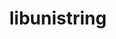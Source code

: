 ---
title: "libunistring"
layout: cache
categories: [package, develop-2024-06-09]
meta: {"versions": ["1.2"], "compilers": ["apple-clang@=15.0.0", "cce@=15.0.1", "gcc@=10.2.1", "gcc@=11.1.0", "gcc@=11.4.0", "gcc@=7.3.1", "gcc@=7.5.0", "gcc@=9.4.0", "intel@=2021.10.0", "oneapi@=2023.2.0", "oneapi@=2024.0.0"], "oss": ["amzn2", "centos7", "rhel8", "ubuntu18.04", "ubuntu20.04", "ubuntu22.04", "ventura"], "platforms": ["darwin", "linux"], "targets": ["aarch64", "neoverse_n1", "neoverse_v1", "neoverse_v2", "ppc64le", "x86_64_v3", "x86_64_v4", "zen4"], "stacks": ["aws-isc", "aws-isc-aarch64", "aws-pcluster-x86_64_v4", "build_systems", "data-vis-sdk", "developer-tools", "developer-tools-manylinux2014", "e4s", "e4s-cray-rhel", "e4s-neoverse-v2", "e4s-neoverse_v1", "e4s-oneapi", "e4s-power", "e4s-rocm-external", "ml-darwin-aarch64-mps", "ml-linux-x86_64-cpu", "ml-linux-x86_64-cuda", "radiuss", "root"], "num_specs": 15, "num_specs_by_stack": {"root": 15, "e4s-power": 1, "e4s-neoverse-v2": 1, "ml-linux-x86_64-cuda": 1, "e4s-rocm-external": 1, "ml-linux-x86_64-cpu": 1, "e4s": 1, "e4s-oneapi": 1, "e4s-neoverse_v1": 1, "data-vis-sdk": 1, "e4s-cray-rhel": 1, "aws-isc-aarch64": 2, "aws-isc": 1, "ml-darwin-aarch64-mps": 1, "build_systems": 1, "radiuss": 1, "developer-tools": 1, "developer-tools-manylinux2014": 1, "aws-pcluster-x86_64_v4": 2}}
spec_details: [{"hash": "jgy7vjn5k2a7v55azblmxnb2j5lwjj2h", "compiler": "gcc@=9.4.0", "versions": ["1.2"], "os": "ubuntu20.04", "platform": "linux", "target": "ppc64le", "variants": ["build_system=autotools"], "stacks": ["root", "e4s-power"], "size": "-", "tarball": "https://binaries.spack.io/develop-2024-06-09/build_cache/linux-ubuntu20.04-ppc64le/gcc-9.4.0/libunistring-1.2/linux-ubuntu20.04-ppc64le-gcc-9.4.0-libunistring-1.2-jgy7vjn5k2a7v55azblmxnb2j5lwjj2h.spack"}, {"hash": "hhi6mpphozmfysyikle6z6ivzlolzktc", "compiler": "gcc@=11.4.0", "versions": ["1.2"], "os": "ubuntu22.04", "platform": "linux", "target": "neoverse_v2", "variants": ["build_system=autotools"], "stacks": ["root", "e4s-neoverse-v2"], "size": "-", "tarball": "https://binaries.spack.io/develop-2024-06-09/build_cache/linux-ubuntu22.04-neoverse_v2/gcc-11.4.0/libunistring-1.2/linux-ubuntu22.04-neoverse_v2-gcc-11.4.0-libunistring-1.2-hhi6mpphozmfysyikle6z6ivzlolzktc.spack"}, {"hash": "vscf7dvcayweerpwenpp2ryjhbo6xpjz", "compiler": "gcc@=11.4.0", "versions": ["1.2"], "os": "ubuntu22.04", "platform": "linux", "target": "x86_64_v3", "variants": ["build_system=autotools"], "stacks": ["ml-linux-x86_64-cuda", "root", "e4s-rocm-external", "ml-linux-x86_64-cpu", "e4s"], "size": "-", "tarball": "https://binaries.spack.io/develop-2024-06-09/build_cache/linux-ubuntu22.04-x86_64_v3/gcc-11.4.0/libunistring-1.2/linux-ubuntu22.04-x86_64_v3-gcc-11.4.0-libunistring-1.2-vscf7dvcayweerpwenpp2ryjhbo6xpjz.spack"}, {"hash": "trzc2w2gia3im4xfxzokxag2mjgyytrx", "compiler": "oneapi@=2024.0.0", "versions": ["1.2"], "os": "ubuntu22.04", "platform": "linux", "target": "x86_64_v3", "variants": ["build_system=autotools"], "stacks": ["root", "e4s-oneapi"], "size": "-", "tarball": "https://binaries.spack.io/develop-2024-06-09/build_cache/linux-ubuntu22.04-x86_64_v3/oneapi-2024.0.0/libunistring-1.2/linux-ubuntu22.04-x86_64_v3-oneapi-2024.0.0-libunistring-1.2-trzc2w2gia3im4xfxzokxag2mjgyytrx.spack"}, {"hash": "j2voc5lybnllj2xfgopwhf6fbqqqrjqy", "compiler": "gcc@=11.4.0", "versions": ["1.2"], "os": "ubuntu22.04", "platform": "linux", "target": "neoverse_v1", "variants": ["build_system=autotools"], "stacks": ["root", "e4s-neoverse_v1"], "size": "-", "tarball": "https://binaries.spack.io/develop-2024-06-09/build_cache/linux-ubuntu22.04-neoverse_v1/gcc-11.4.0/libunistring-1.2/linux-ubuntu22.04-neoverse_v1-gcc-11.4.0-libunistring-1.2-j2voc5lybnllj2xfgopwhf6fbqqqrjqy.spack"}, {"hash": "hfv54cpuv2xguzcqcatgvabufd4fqr6b", "compiler": "gcc@=11.1.0", "versions": ["1.2"], "os": "ubuntu20.04", "platform": "linux", "target": "x86_64_v3", "variants": ["build_system=autotools"], "stacks": ["data-vis-sdk", "root"], "size": "-", "tarball": "https://binaries.spack.io/develop-2024-06-09/build_cache/linux-ubuntu20.04-x86_64_v3/gcc-11.1.0/libunistring-1.2/linux-ubuntu20.04-x86_64_v3-gcc-11.1.0-libunistring-1.2-hfv54cpuv2xguzcqcatgvabufd4fqr6b.spack"}, {"hash": "76kdhnzpqf2wkgo2wow43f6ym4htlnl5", "compiler": "cce@=15.0.1", "versions": ["1.2"], "os": "rhel8", "platform": "linux", "target": "zen4", "variants": ["build_system=autotools"], "stacks": ["e4s-cray-rhel", "root"], "size": "-", "tarball": "https://binaries.spack.io/develop-2024-06-09/build_cache/linux-rhel8-zen4/cce-15.0.1/libunistring-1.2/linux-rhel8-zen4-cce-15.0.1-libunistring-1.2-76kdhnzpqf2wkgo2wow43f6ym4htlnl5.spack"}, {"hash": "hh7qr4lx6yzw7hg6zbzepfwunqh5tnme", "compiler": "gcc@=7.3.1", "versions": ["1.2"], "os": "amzn2", "platform": "linux", "target": "aarch64", "variants": ["build_system=autotools"], "stacks": ["aws-isc-aarch64", "root"], "size": "-", "tarball": "https://binaries.spack.io/develop-2024-06-09/build_cache/linux-amzn2-aarch64/gcc-7.3.1/libunistring-1.2/linux-amzn2-aarch64-gcc-7.3.1-libunistring-1.2-hh7qr4lx6yzw7hg6zbzepfwunqh5tnme.spack"}, {"hash": "bnv74tttt3i3ocrc4cxgltjzahcgdhan", "compiler": "gcc@=7.3.1", "versions": ["1.2"], "os": "amzn2", "platform": "linux", "target": "x86_64_v3", "variants": ["build_system=autotools"], "stacks": ["root", "aws-isc"], "size": "-", "tarball": "https://binaries.spack.io/develop-2024-06-09/build_cache/linux-amzn2-x86_64_v3/gcc-7.3.1/libunistring-1.2/linux-amzn2-x86_64_v3-gcc-7.3.1-libunistring-1.2-bnv74tttt3i3ocrc4cxgltjzahcgdhan.spack"}, {"hash": "537gmvjoterlht7u6hetu4idk7ej6wle", "compiler": "apple-clang@=15.0.0", "versions": ["1.2"], "os": "ventura", "platform": "darwin", "target": "aarch64", "variants": ["build_system=autotools"], "stacks": ["root", "ml-darwin-aarch64-mps"], "size": "-", "tarball": "https://binaries.spack.io/develop-2024-06-09/build_cache/darwin-ventura-aarch64/apple-clang-15.0.0/libunistring-1.2/darwin-ventura-aarch64-apple-clang-15.0.0-libunistring-1.2-537gmvjoterlht7u6hetu4idk7ej6wle.spack"}, {"hash": "2xzudoxszmonk5hhu47m556no4y7keyw", "compiler": "gcc@=7.3.1", "versions": ["1.2"], "os": "amzn2", "platform": "linux", "target": "neoverse_n1", "variants": ["build_system=autotools"], "stacks": ["aws-isc-aarch64", "root"], "size": "-", "tarball": "https://binaries.spack.io/develop-2024-06-09/build_cache/linux-amzn2-neoverse_n1/gcc-7.3.1/libunistring-1.2/linux-amzn2-neoverse_n1-gcc-7.3.1-libunistring-1.2-2xzudoxszmonk5hhu47m556no4y7keyw.spack"}, {"hash": "uu33humwyqpo5yu6juesjxhjqvv7mp6v", "compiler": "gcc@=7.5.0", "versions": ["1.2"], "os": "ubuntu18.04", "platform": "linux", "target": "x86_64_v3", "variants": ["build_system=autotools"], "stacks": ["build_systems", "root", "radiuss", "developer-tools"], "size": "-", "tarball": "https://binaries.spack.io/develop-2024-06-09/build_cache/linux-ubuntu18.04-x86_64_v3/gcc-7.5.0/libunistring-1.2/linux-ubuntu18.04-x86_64_v3-gcc-7.5.0-libunistring-1.2-uu33humwyqpo5yu6juesjxhjqvv7mp6v.spack"}, {"hash": "rj4e7htl3oqfyu3o2nhr6k3fcydwzdno", "compiler": "gcc@=10.2.1", "versions": ["1.2"], "os": "centos7", "platform": "linux", "target": "x86_64_v3", "variants": ["build_system=autotools"], "stacks": ["root", "developer-tools-manylinux2014"], "size": "-", "tarball": "https://binaries.spack.io/develop-2024-06-09/build_cache/linux-centos7-x86_64_v3/gcc-10.2.1/libunistring-1.2/linux-centos7-x86_64_v3-gcc-10.2.1-libunistring-1.2-rj4e7htl3oqfyu3o2nhr6k3fcydwzdno.spack"}, {"hash": "sb5ndrq3tb462g3sn6mli2cz23d27knz", "compiler": "intel@=2021.10.0", "versions": ["1.2"], "os": "amzn2", "platform": "linux", "target": "x86_64_v4", "variants": ["build_system=autotools"], "stacks": ["root", "aws-pcluster-x86_64_v4"], "size": "-", "tarball": "https://binaries.spack.io/develop-2024-06-09/build_cache/linux-amzn2-x86_64_v4/intel-2021.10.0/libunistring-1.2/linux-amzn2-x86_64_v4-intel-2021.10.0-libunistring-1.2-sb5ndrq3tb462g3sn6mli2cz23d27knz.spack"}, {"hash": "pr6pf7fksnkfk6dklfefwqmwo7o6jqvg", "compiler": "oneapi@=2023.2.0", "versions": ["1.2"], "os": "amzn2", "platform": "linux", "target": "x86_64_v3", "variants": ["build_system=autotools"], "stacks": ["root", "aws-pcluster-x86_64_v4"], "size": "-", "tarball": "https://binaries.spack.io/develop-2024-06-09/build_cache/linux-amzn2-x86_64_v3/oneapi-2023.2.0/libunistring-1.2/linux-amzn2-x86_64_v3-oneapi-2023.2.0-libunistring-1.2-pr6pf7fksnkfk6dklfefwqmwo7o6jqvg.spack"}]
---